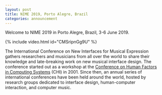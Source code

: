 ```yaml
---
layout: post
title: NIME 2019, Porto Alegre, Brazil
categories: announcement
---
```


Welcome to NIME 2019 in Porto Alegre, Brazil, 3-6 June 2019.

{% include video.html id="CMSripnGg9U" %}

The International Conference on New Interfaces for Musical Expression gathers researchers and musicians from all over the world to share their knowledge and late-breaking work on new musical interface design. The conference started out as a workshop at the [Conference on Human Factors in Computing Systems](https://www.acm.org/sigchi/) (CHI) in 2001. Since then, an annual series of international conferences have been held around the world, hosted by research groups dedicated to interface design, human-computer interaction, and computer music.